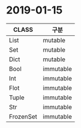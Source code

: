 # 2019-01-15

| CLASS | 구분 |
| -- | -- |
| List | mutable |
| Set | mutable |
| Dict | mutable |
| Bool | immutable |
| Int | immutable |
| Flot | immutable |
| Tuple | immutable |
| Str | immutable |
| FrozenSet | immutable |